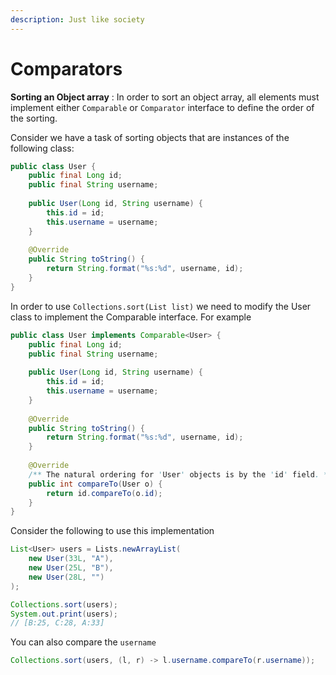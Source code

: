```yaml
---
description: Just like society
---
```


# Comparators

**Sorting an Object array** : In order to sort an object array, all elements must implement either `Comparable` or `Comparator` interface to define the order of the sorting.

Consider we have a task of sorting objects that are instances of the following class:

```java
public class User {
    public final Long id;
    public final String username;
    
    public User(Long id, String username) {
        this.id = id;
        this.username = username;
    }
    
    @Override
    public String toString() {
        return String.format("%s:%d", username, id);
    }
}
```

In order to use `Collections.sort(List list)` we need to modify the User class to implement the Comparable interface. For example

```java
public class User implements Comparable<User> {
    public final Long id;
    public final String username;
    
    public User(Long id, String username) {
        this.id = id;
        this.username = username;
    }
    
    @Override
    public String toString() {
        return String.format("%s:%d", username, id);
    }
    
    @Override
    /** The natural ordering for 'User' objects is by the 'id' field. */
    public int compareTo(User o) {
        return id.compareTo(o.id);
    }
}
```

Consider the following to use this implementation

```java
List<User> users = Lists.newArrayList(
    new User(33L, "A"),
    new User(25L, "B"),
    new User(28L, "")
);

Collections.sort(users);
System.out.print(users);
// [B:25, C:28, A:33]
```

You can also compare the `username`

```java
Collections.sort(users, (l, r) -> l.username.compareTo(r.username));
```



